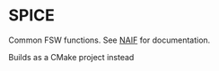 # SPICE

Common FSW functions. See [NAIF](https://naif.jpl.nasa.gov/) for documentation.

Builds as a CMake project instead
